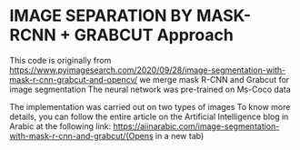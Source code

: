 # IMAGE SEPARATION BY MASK-RCNN + GRABCUT Approach 
This code is originally from https://www.pyimagesearch.com/2020/09/28/image-segmentation-with-mask-r-cnn-grabcut-and-opencv/
we merge mask R-CNN and Grabcut for image segmentation
The neural network was pre-trained on Ms-Coco data

The implementation was carried out on two types of images To know more details, you can follow the entire article on the Artificial Intelligence blog in Arabic at the following link:
https://aiinarabic.com/image-segmentation-with-mask-r-cnn-and-grabcut/(Opens in a new tab)
